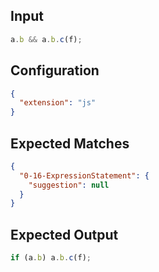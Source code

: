 ## Input

```javascript input
a.b && a.b.c(f);
```

## Configuration

```json configuration
{
  "extension": "js"
}
```

## Expected Matches

```json expected matches
{
  "0-16-ExpressionStatement": {
    "suggestion": null
  }
}
```

## Expected Output

```javascript expected output
if (a.b) a.b.c(f);
```
